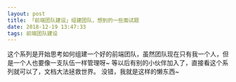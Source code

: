 ```yaml
---
layout: post
title: 「前端团队建设」组建团队，想到的一些面试题
date: 2018-12-19 13:47:33
tags: 前端团队建设
---
```

这个系列是开始思考如何组建一个好的前端团队，虽然团队现在只有我一个人，但是一个人也要像一支队伍一样管理呀~
等以后有别的小伙伴加入了，直接看这个系列就可以了，文档大法拯救世界。
没错，我就是这样的懒东西~
<!-- more -->

